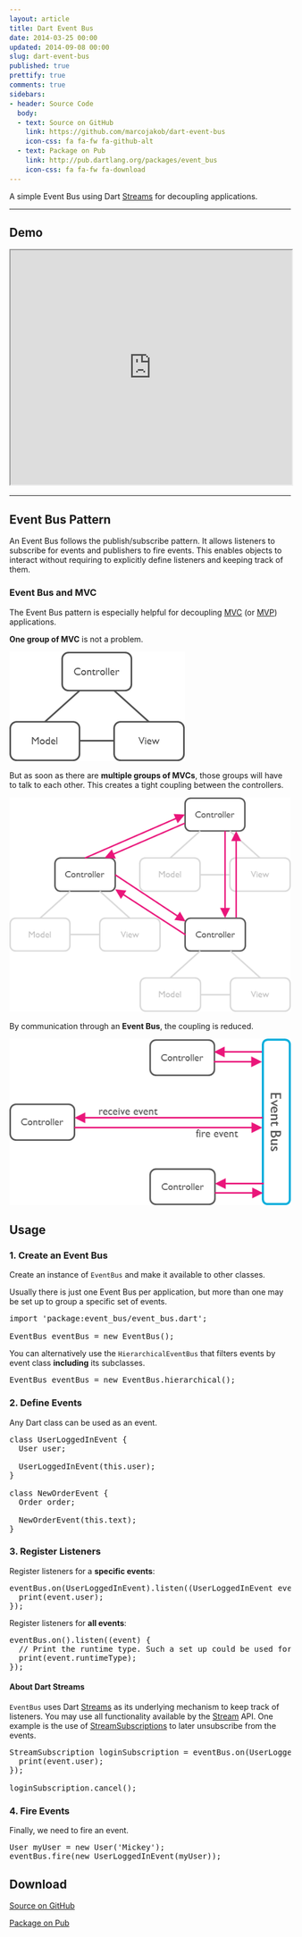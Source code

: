 ```yaml
---
layout: article
title: Dart Event Bus
date: 2014-03-25 00:00
updated: 2014-09-08 00:00
slug: dart-event-bus
published: true
prettify: true
comments: true
sidebars:
- header: Source Code
  body:
  - text: Source on GitHub
    link: https://github.com/marcojakob/dart-event-bus
    icon-css: fa fa-fw fa-github-alt
  - text: Package on Pub
    link: http://pub.dartlang.org/packages/event_bus
    icon-css: fa fa-fw fa-download
---
```


A simple Event Bus using Dart [Streams](https://api.dartlang.org/apidocs/channels/stable/dartdoc-viewer/dart:async.Stream) 
for decoupling applications.


***

## Demo

<iframe src="http://marcojakob.github.io/dart-event-bus/" width="100%" height="420px"></iframe>

***


## Event Bus Pattern

An Event Bus follows the publish/subscribe pattern. It allows listeners to 
subscribe for events and publishers to fire events. This enables objects to
interact without requiring to explicitly define listeners and keeping track of
them.


### Event Bus and MVC

The Event Bus pattern is especially helpful for decoupling [MVC](http://wikipedia.org/wiki/Model_View_Controller) 
(or [MVP](http://wikipedia.org/wiki/Model_View_Presenter)) applications.

**One group of MVC** is not a problem.

![Model-View-Controller](/assets/library/dart-event-bus/mvc.png)

But as soon as there are **multiple groups of MVCs**, those groups will have to talk
to each other. This creates a tight coupling between the controllers.

![Multi Model-View-Controllers](/assets/library/dart-event-bus/mvc-multi.png)

By communication through an **Event Bus**, the coupling is reduced.

![Event Bus](/assets/library/dart-event-bus/event-bus.png)


## Usage

### 1. Create an Event Bus

Create an instance of `EventBus` and make it available to other classes.

Usually there is just one Event Bus per application, but more than one may be 
set up to group a specific set of events.

<pre class="prettyprint lang-dart">
import 'package:event_bus/event_bus.dart';

EventBus eventBus = new EventBus();
</pre>

You can alternatively use the `HierarchicalEventBus` that filters events by 
event class **including** its subclasses. 

<pre class="prettyprint lang-dart">
EventBus eventBus = new EventBus.hierarchical();
</pre>


### 2. Define Events

Any Dart class can be used as an event.

<pre class="prettyprint lang-dart">
class UserLoggedInEvent {
  User user;
  
  UserLoggedInEvent(this.user);
}

class NewOrderEvent {
  Order order;
  
  NewOrderEvent(this.text);
}
</pre>


### 3. Register Listeners

Register listeners for a **specific events**: 

<pre class="prettyprint lang-dart">
eventBus.on(UserLoggedInEvent).listen((UserLoggedInEvent event) {
  print(event.user);
});
</pre>

Register listeners for **all events**:

<pre class="prettyprint lang-dart">
eventBus.on().listen((event) {
  // Print the runtime type. Such a set up could be used for logging.
  print(event.runtimeType); 
});
</pre>


#### About Dart Streams

`EventBus` uses Dart [Streams](https://api.dartlang.org/apidocs/channels/stable/dartdoc-viewer/dart:async.Stream)
as its underlying mechanism to keep track of listeners. You may use all 
functionality available by the [Stream](https://api.dartlang.org/apidocs/channels/stable/dartdoc-viewer/dart:async.Stream)
API. One example is the use of [StreamSubscriptions](https://api.dartlang.org/apidocs/channels/stable/dartdoc-viewer/dart:async.StreamSubscription)
to later unsubscribe from the events.

<pre class="prettyprint lang-dart">
StreamSubscription loginSubscription = eventBus.on(UserLoggedInEvent).listen((UserLoggedInEvent event) {
  print(event.user);	
});

loginSubscription.cancel();
</pre>


### 4. Fire Events

Finally, we need to fire an event.

<pre class="prettyprint lang-dart">
User myUser = new User('Mickey');
eventBus.fire(new UserLoggedInEvent(myUser));
</pre>


## Download

<i class="fa fa-fw fa-github-alt"></i> [Source on GitHub](https://github.com/marcojakob/dart-event-bus)

<i class="fa fa-fw fa-download"></i> [Package on Pub](http://pub.dartlang.org/packages/event_bus)

